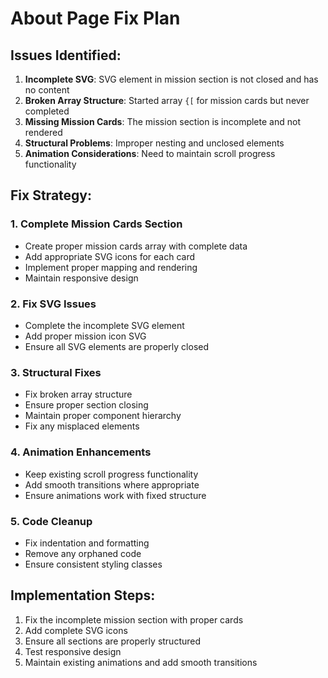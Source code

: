 # About Page Fix Plan

## Issues Identified:
1. **Incomplete SVG**: SVG element in mission section is not closed and has no content
2. **Broken Array Structure**: Started array `{[` for mission cards but never completed
3. **Missing Mission Cards**: The mission section is incomplete and not rendered
4. **Structural Problems**: Improper nesting and unclosed elements
5. **Animation Considerations**: Need to maintain scroll progress functionality

## Fix Strategy:

### 1. Complete Mission Cards Section
- Create proper mission cards array with complete data
- Add appropriate SVG icons for each card
- Implement proper mapping and rendering
- Maintain responsive design

### 2. Fix SVG Issues
- Complete the incomplete SVG element
- Add proper mission icon SVG
- Ensure all SVG elements are properly closed

### 3. Structural Fixes
- Fix broken array structure
- Ensure proper section closing
- Maintain proper component hierarchy
- Fix any misplaced elements

### 4. Animation Enhancements
- Keep existing scroll progress functionality
- Add smooth transitions where appropriate
- Ensure animations work with fixed structure

### 5. Code Cleanup
- Fix indentation and formatting
- Remove any orphaned code
- Ensure consistent styling classes

## Implementation Steps:
1. Fix the incomplete mission section with proper cards
2. Add complete SVG icons
3. Ensure all sections are properly structured
4. Test responsive design
5. Maintain existing animations and add smooth transitions
